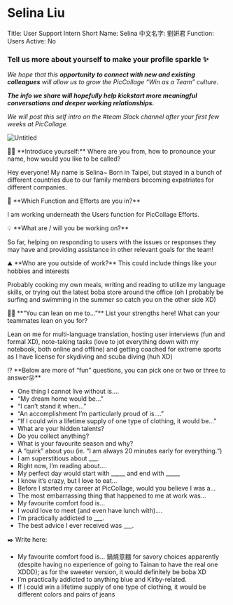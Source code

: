# Selina Liu

Title: User Support Intern
Short Name: Selina
中文名字: 劉妍君
Function: Users
Active: No

### Tell us more about yourself to make your profile sparkle ✨

*We hope that this **opportunity to connect with new and existing colleagues** will allow us to grow the PicCollage “Win as a Team” culture.* 

***The info we share will hopefully help kickstart more meaningful conversations and deeper working relationships.*** 

*We will post this self intro on the #team Slack channel after your first few weeks at PicCollage.* 

![Untitled](Selina%20Liu%20042070a047cb4b5eb2c3d7953bb66540/Untitled.png)

<aside>
👋🏻 **Introduce yourself:** Where are you from, how to pronounce your name, how would you like to be called?

</aside>

Hey everyone! My name is Selina~ Born in Taipei, but stayed in a bunch of different countries due to our family members becoming expatriates for different companies. 

<aside>
💼 **Which Function and Efforts are you in?**

</aside>

I am working underneath the Users function for PicCollage Efforts.

<aside>
💡 **What are / will you be working on?**

</aside>

So far, helping on responding to users with the issues or responses they may have and providing assistance in other relevant goals for the team! 

<aside>
⛰️ **Who are you outside of work?** This could include things like your hobbies and interests

</aside>

Probably cooking my own meals, writing and reading to utilize my language skills, or trying out the latest boba store around the office (oh I probably be surfing and swimming in the summer so catch you on the other side XD)

<aside>
💪🏻 **“You can lean on me to…”** List your strengths here! What can your teammates lean on you for?

</aside>

Lean on me for multi-language translation, hosting user interviews (fun and formal XD), note-taking tasks (love to jot everything down with my notebook, both online and offline) and getting coached for extreme sports as I have license for skydiving and scuba diving (huh XD)

<aside>
⁉️ **Below are more of “fun” questions, you can pick one or two or three to answer😛**

</aside>

- One thing I cannot live without is….
- “My dream home would be…”
- “I can’t stand it when…”
- “An accomplishment I’m particularly proud of is….”
- “If I could win a lifetime supply of one type of clothing, it would be…”
- What are your hidden talents?
- Do you collect anything?
- What is your favourite season and why?
- A “quirk” about you (ie. “I am always 20 minutes early for everything.“)
- I am superstitious about ___.
- Right now, I’m reading about….
- My perfect day would start with _____ and end with _____
- I know it’s crazy, but I love to eat…
- Before I started my career at PicCollage, would you believe I was a…
- The most embarrassing thing that happened to me at work was…
- My favourite comfort food is…
- I would love to meet (and even have lunch with)….
- I’m practically addicted to ___.
- The best advice I ever received was ___.

<aside>
✒️ Write here:

</aside>

- My favourite comfort food is… 鍋燒意麵 for savory choices apparently (despite having no experience of going to Tainan to have the real one XDDD); as for the sweeter version, it would definitely be boba XD
- I’m practically addicted to anything blue and Kirby-related.
- If I could win a lifetime supply of one type of clothing, it would be different colors and pairs of jeans